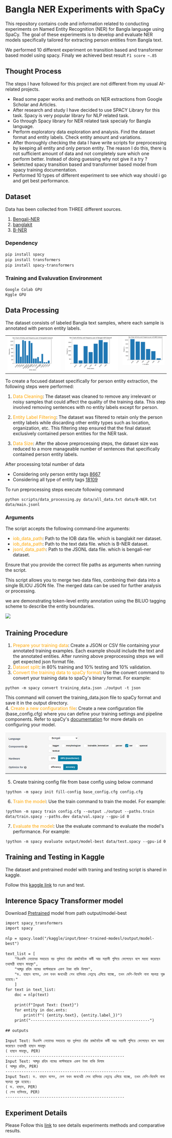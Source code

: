# Bangla NER Experiments with SpaCy

This repository contains code and information related to conducting experiments on Named Entity Recognition (NER) for Bangla language using SpaCy. The goal of these experiments is to develop and evaluate NER models specifically tailored for extracting person entities from Bangla text.

We performed 10 different experiment on transition based and transformer based model using spacy. Finaly we achieved best result `F1 score ~.85`

## Thought Process

The steps I have followed for this project are not different from my usual AI-related projects. 
 - Read some paper works and methods on NER extractions from Google Scholar and Articles. 
 - After research and study I have decided to use SPACY Library for this task. Spacy is very popular library for NLP related task.
 - Go through Spacy library for NER related task specialy for Bangla language.
 - Perform exploratory data exploration and analysis. Find the dataset format and entity labels. Check entity amount and variations.
 - After thoroughly checking the data I have write scripts for preprocessing by keeping all entity and only person entity. The reason I do this, there is not sufficient amount of data and not completely sure which one perform better. Instead of doing guessing why not give it a try ? 
 - Seletcted spacy transition based and transformer based model from spacy training documentation.
 - Performed 10 types of different experiment to see which way should i go and get best performance.

## Dataset

Data has been collected from THREE different sources.

1. [Bengali-NER](https://github.com/Rifat1493/Bengali-NER/tree/master/annotated%20data)
2. [banglakit](https://raw.githubusercontent.com/banglakit/bengali-ner-data/master/main.jsonl)
3. [B-NER](https://www.kaggle.com/datasets/mdzahidulhaquealvi/b-ner?select=dataset_r.csv)

### Dependency
```bash
pip install spacy
pip install transformers
pip install spacy-transformers  
```

### Training and Evaluvation Environment

```
Google Colab GPU
Kggle GPU
```

## Data Processing

The dataset consists of labeled Bangla text samples, where each sample is annotated with person entity labels.

<table>
  <tr>
    <td valign="top"><img src="notebooks/images/banglakit.png"/></td>
    <td valign="top"><img src="notebooks/images/bengali-ner.png"/></td>
    <td valign="top"><img src="notebooks/images/BNER.png"/></td>
  </tr>
</table>

To create a focused dataset specifically for person entity extraction, the following steps were performed:

1. <span style="color:orange;">Data Cleaning</span>: The dataset was cleaned to remove any irrelevant or noisy samples that could affect the quality of the training data. This step involved removing sentences with no entity labels except for person.

2. <span style="color:orange;">Entity Label Filtering</span>: The dataset was filtered to retain only the person entity labels while discarding other entity types such as location, organization, etc. This filtering step ensured that the final dataset exclusively contained person entities for the NER task.

3. <span style="color:orange;">Data Size</span>: After the above preprocessing steps, the dataset size was reduced to a more manageable number of sentences that specifically contained person entity labels.

After processing total number of data
- Considering only person entity tags [8667]()
- Considering all type of entity tags [18109]()

To run preprocessing steps execute following command
```
python scripts/data_processing.py data/all_data.txt data/B-NER.txt data/main.jsonl
```
### Arguments

The script accepts the following command-line arguments:

- <span style="color:orange;">iob_data_path</span>: Path to the IOB data file. which is banglakit ner dataset.
- <span style="color:orange;">iob_data_path</span>: Path to the text data file. which is B-NER dataset.
- <span style="color:orange;">jsonl_data_path</span>: Path to the JSONL data file. which is bengali-ner dataset.

Ensure that you provide the correct file paths as arguments when running the script.

This script allows you to merge two data files, combining their data into a single BLIOU JSON file. The merged data can be used for further analysis or processing.



we are demonstrating token-level entity annotation using the BILUO tagging scheme to describe the entity boundaries.

<img src = "https://miro.medium.com/max/875/1*_sYTlDj2p_p-pcSRK25h-Q.png">

## Training Procedure

1. <span style="color:orange;">Prepare your training data</span>: Create a JSON or CSV file containing your annotated training examples. Each example should include the text and the annotated entities. After running above preprocessing steps we will get expected json format file.
2. <span style="color:orange;">Dataset split</span>: in 80% training and 10% testing and 10% validation.
3. <span style="color:orange;">Convert the training data to spaCy format</span>: Use the convert command to convert your training data to spaCy's binary format. For example:
```
python -m spacy convert training_data.json ./output -t json
```
This command will convert the training_data.json file to spaCy format and save it in the output directory. <br>
4. <span style="color:orange;">Create a new configuration file</span>: Create a new configuration file (base_config.cfg) where you can define your training settings and pipeline components. Refer to spaCy's [documentation](https://spacy.io/usage/training) for more details on configuring your model.

<img src="notebooks/images/spacy_training.png"/>

5. Create training config file from base config using below command
```
!python -m spacy init fill-config base_config.cfg config.cfg
```
6. <span style="color:orange;">Train the model</span>: Use the train command to train the model. For example:
```
!python -m spacy train config.cfg --output ./output --paths.train data/train.spacy --paths.dev data/val.spacy --gpu-id 0
```

7. <span style="color:orange;">Evaluate the model</span>: Use the evaluate command to evaluate the model's performance. For example:
```
!python -m spacy evaluate output/model-best data/test.spacy --gpu-id 0
```

## Training and Testing in Kaggle

The dataset and pretrained model with traning and testing script is shared in kaggle.

Follow this [kaggle link](https://www.kaggle.com/code/aminulpalash/spacy-transformer-train-test/notebook#Testing-with-input-Text-with-only-Person-entity-trained-model) to run and test.


## Interence Spacy Transformer model

Download [Pretrained](https://www.kaggle.com/datasets/aminulpalash/bner-trained-modesl?sort=votes) model from path output/model-best

```
import spacy_transformers
import spacy

nlp = spacy.load("/kaggle/input/bner-trained-modesl/output/model-best")

text_list = [
    "বিএনপি নেতাদের সবচেয়ে বড় দুর্বলতা তাঁরা রাজনৈতিক কর্মী আর সন্ত্রাসী গুলিয়ে ফেলেছেন বলে মন্তব্য করেছেন তথ্যমন্ত্রী হাছান মাহমুদ",
    "আব্দুর রহিম নামের কাস্টমারকে একশ টাকা বাকি দিলাম",
    "ড. হাছান বলেন, দেশ যখন জননেত্রী শেখ হাসিনার নেতৃত্বে এগিয়ে যাচ্ছে, তখন দেশি-বিদেশি নানা ষড়যন্ত্র শুরু হয়েছে।"
    ]
for text in text_list:
    doc = nlp(text)

    print(f"Input Text: {text}")
    for entity in doc.ents:
        print(f"( {entity.text}, {entity.label_})")
    print("----------------------------------------------------")

## outputs

Input Text: বিএনপি নেতাদের সবচেয়ে বড় দুর্বলতা তাঁরা রাজনৈতিক কর্মী আর সন্ত্রাসী গুলিয়ে ফেলেছেন বলে মন্তব্য করেছেন তথ্যমন্ত্রী হাছান মাহমুদ
( হাছান মাহমুদ, PER)
----------------------------------------------------
Input Text: আব্দুর রহিম নামের কাস্টমারকে একশ টাকা বাকি দিলাম
( আব্দুর রহিম, PER)
----------------------------------------------------
Input Text: ড. হাছান বলেন, দেশ যখন জননেত্রী শেখ হাসিনার নেতৃত্বে এগিয়ে যাচ্ছে, তখন দেশি-বিদেশি নানা ষড়যন্ত্র শুরু হয়েছে।
( ড. হাছান, PER)
( শেখ হাসিনার, PER)
----------------------------------------------------

```


## Experiment Details

Please Follow this [link](./experiment/) to see details experiments methods and comparative results.
